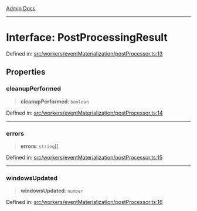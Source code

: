 [Admin Docs](/)

***

# Interface: PostProcessingResult

Defined in: [src/workers/eventMaterialization/postProcessor.ts:13](https://github.com/gautam-divyanshu/talawa-api/blob/7e7d786bbd7356b22a3ba5029601eed88ff27201/src/workers/eventMaterialization/postProcessor.ts#L13)

## Properties

### cleanupPerformed

> **cleanupPerformed**: `boolean`

Defined in: [src/workers/eventMaterialization/postProcessor.ts:14](https://github.com/gautam-divyanshu/talawa-api/blob/7e7d786bbd7356b22a3ba5029601eed88ff27201/src/workers/eventMaterialization/postProcessor.ts#L14)

***

### errors

> **errors**: `string`[]

Defined in: [src/workers/eventMaterialization/postProcessor.ts:15](https://github.com/gautam-divyanshu/talawa-api/blob/7e7d786bbd7356b22a3ba5029601eed88ff27201/src/workers/eventMaterialization/postProcessor.ts#L15)

***

### windowsUpdated

> **windowsUpdated**: `number`

Defined in: [src/workers/eventMaterialization/postProcessor.ts:16](https://github.com/gautam-divyanshu/talawa-api/blob/7e7d786bbd7356b22a3ba5029601eed88ff27201/src/workers/eventMaterialization/postProcessor.ts#L16)
